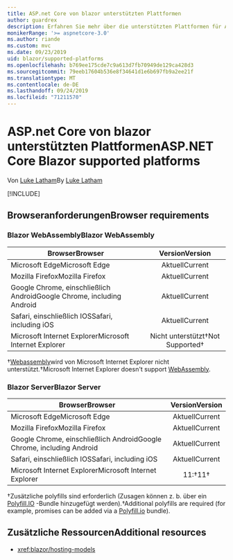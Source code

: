 ```yaml
---
title: ASP.net Core von blazor unterstützten Plattformen
author: guardrex
description: Erfahren Sie mehr über die unterstützten Plattformen für ASP.net Core blazor.
monikerRange: '>= aspnetcore-3.0'
ms.author: riande
ms.custom: mvc
ms.date: 09/23/2019
uid: blazor/supported-platforms
ms.openlocfilehash: b769ee175cde7c9a613d7fb70949de129ca428d3
ms.sourcegitcommit: 79eeb17604b536e8f34641d1e6b697fb9a2ee21f
ms.translationtype: MT
ms.contentlocale: de-DE
ms.lasthandoff: 09/24/2019
ms.locfileid: "71211570"
---
```

# <a name="aspnet-core-blazor-supported-platforms"></a><span data-ttu-id="37b8d-103">ASP.net Core von blazor unterstützten Plattformen</span><span class="sxs-lookup"><span data-stu-id="37b8d-103">ASP.NET Core Blazor supported platforms</span></span>

<span data-ttu-id="37b8d-104">Von [Luke Latham](https://github.com/guardrex)</span><span class="sxs-lookup"><span data-stu-id="37b8d-104">By [Luke Latham](https://github.com/guardrex)</span></span>

[!INCLUDE[](~/includes/blazorwasm-preview-notice.md)]

## <a name="browser-requirements"></a><span data-ttu-id="37b8d-105">Browseranforderungen</span><span class="sxs-lookup"><span data-stu-id="37b8d-105">Browser requirements</span></span>

### <a name="blazor-webassembly"></a><span data-ttu-id="37b8d-106">Blazor WebAssembly</span><span class="sxs-lookup"><span data-stu-id="37b8d-106">Blazor WebAssembly</span></span>

| <span data-ttu-id="37b8d-107">Browser</span><span class="sxs-lookup"><span data-stu-id="37b8d-107">Browser</span></span>                          | <span data-ttu-id="37b8d-108">Version</span><span class="sxs-lookup"><span data-stu-id="37b8d-108">Version</span></span>               |
| -------------------------------- | :-------------------: |
| <span data-ttu-id="37b8d-109">Microsoft Edge</span><span class="sxs-lookup"><span data-stu-id="37b8d-109">Microsoft Edge</span></span>                   | <span data-ttu-id="37b8d-110">Aktuell</span><span class="sxs-lookup"><span data-stu-id="37b8d-110">Current</span></span>               |
| <span data-ttu-id="37b8d-111">Mozilla Firefox</span><span class="sxs-lookup"><span data-stu-id="37b8d-111">Mozilla Firefox</span></span>                  | <span data-ttu-id="37b8d-112">Aktuell</span><span class="sxs-lookup"><span data-stu-id="37b8d-112">Current</span></span>               |
| <span data-ttu-id="37b8d-113">Google Chrome, einschließlich Android</span><span class="sxs-lookup"><span data-stu-id="37b8d-113">Google Chrome, including Android</span></span> | <span data-ttu-id="37b8d-114">Aktuell</span><span class="sxs-lookup"><span data-stu-id="37b8d-114">Current</span></span>               |
| <span data-ttu-id="37b8d-115">Safari, einschließlich IOS</span><span class="sxs-lookup"><span data-stu-id="37b8d-115">Safari, including iOS</span></span>            | <span data-ttu-id="37b8d-116">Aktuell</span><span class="sxs-lookup"><span data-stu-id="37b8d-116">Current</span></span>               |
| <span data-ttu-id="37b8d-117">Microsoft Internet Explorer</span><span class="sxs-lookup"><span data-stu-id="37b8d-117">Microsoft Internet Explorer</span></span>      | <span data-ttu-id="37b8d-118">Nicht unterstützt&dagger;</span><span class="sxs-lookup"><span data-stu-id="37b8d-118">Not Supported&dagger;</span></span> |

<span data-ttu-id="37b8d-119">&dagger;[Webassembly](https://webassembly.org)wird von Microsoft Internet Explorer nicht unterstützt.</span><span class="sxs-lookup"><span data-stu-id="37b8d-119">&dagger;Microsoft Internet Explorer doesn't support [WebAssembly](https://webassembly.org).</span></span>

### <a name="blazor-server"></a><span data-ttu-id="37b8d-120">Blazor Server</span><span class="sxs-lookup"><span data-stu-id="37b8d-120">Blazor Server</span></span>

| <span data-ttu-id="37b8d-121">Browser</span><span class="sxs-lookup"><span data-stu-id="37b8d-121">Browser</span></span>                          | <span data-ttu-id="37b8d-122">Version</span><span class="sxs-lookup"><span data-stu-id="37b8d-122">Version</span></span>    |
| -------------------------------- | :--------: |
| <span data-ttu-id="37b8d-123">Microsoft Edge</span><span class="sxs-lookup"><span data-stu-id="37b8d-123">Microsoft Edge</span></span>                   | <span data-ttu-id="37b8d-124">Aktuell</span><span class="sxs-lookup"><span data-stu-id="37b8d-124">Current</span></span>    |
| <span data-ttu-id="37b8d-125">Mozilla Firefox</span><span class="sxs-lookup"><span data-stu-id="37b8d-125">Mozilla Firefox</span></span>                  | <span data-ttu-id="37b8d-126">Aktuell</span><span class="sxs-lookup"><span data-stu-id="37b8d-126">Current</span></span>    |
| <span data-ttu-id="37b8d-127">Google Chrome, einschließlich Android</span><span class="sxs-lookup"><span data-stu-id="37b8d-127">Google Chrome, including Android</span></span> | <span data-ttu-id="37b8d-128">Aktuell</span><span class="sxs-lookup"><span data-stu-id="37b8d-128">Current</span></span>    |
| <span data-ttu-id="37b8d-129">Safari, einschließlich IOS</span><span class="sxs-lookup"><span data-stu-id="37b8d-129">Safari, including iOS</span></span>            | <span data-ttu-id="37b8d-130">Aktuell</span><span class="sxs-lookup"><span data-stu-id="37b8d-130">Current</span></span>    |
| <span data-ttu-id="37b8d-131">Microsoft Internet Explorer</span><span class="sxs-lookup"><span data-stu-id="37b8d-131">Microsoft Internet Explorer</span></span>      | <span data-ttu-id="37b8d-132">11:&dagger;</span><span class="sxs-lookup"><span data-stu-id="37b8d-132">11&dagger;</span></span> |

<span data-ttu-id="37b8d-133">&dagger;Zusätzliche polyfills sind erforderlich (Zusagen können z. b. über ein [Polyfill.IO](https://polyfill.io/v3/) -Bundle hinzugefügt werden).</span><span class="sxs-lookup"><span data-stu-id="37b8d-133">&dagger;Additional polyfills are required (for example, promises can be added via a [Polyfill.io](https://polyfill.io/v3/) bundle).</span></span>

## <a name="additional-resources"></a><span data-ttu-id="37b8d-134">Zusätzliche Ressourcen</span><span class="sxs-lookup"><span data-stu-id="37b8d-134">Additional resources</span></span>

* <xref:blazor/hosting-models>
